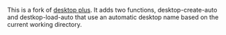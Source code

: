 This is a fork of [desktop plus](https://github.com/ffevotte/desktop-plus).
It adds two functions, desktop-create-auto and destkop-load-auto that use an automatic desktop name based on the current working directory.
